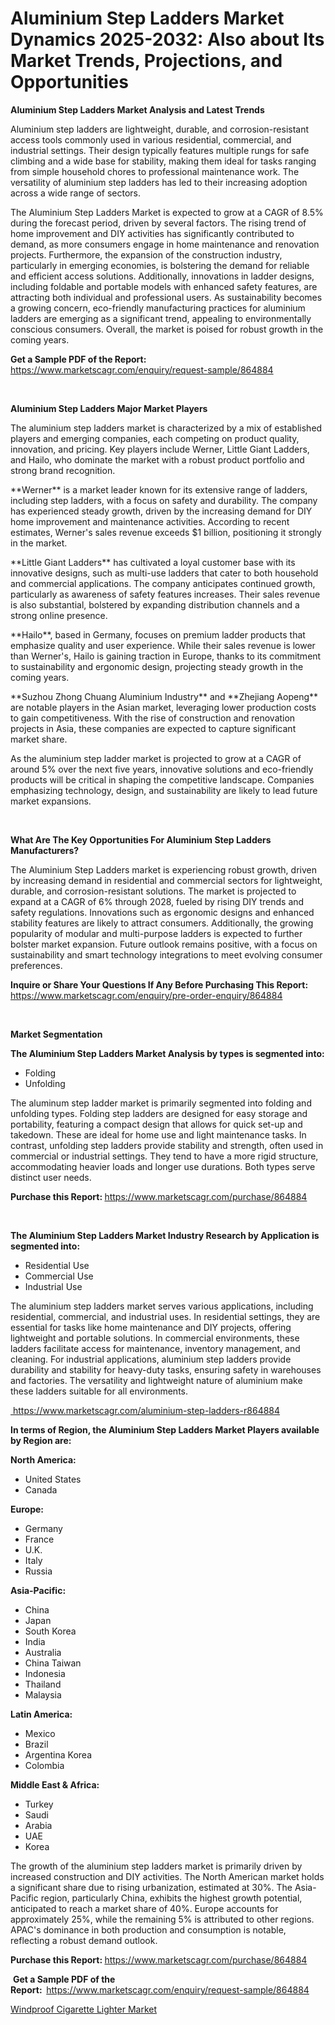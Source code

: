 <p><h1>Aluminium Step Ladders Market Dynamics 2025-2032: Also about Its Market Trends, Projections, and Opportunities</h1></p><p><strong>Aluminium Step Ladders Market Analysis and Latest Trends</strong></p>
<p><p>Aluminium step ladders are lightweight, durable, and corrosion-resistant access tools commonly used in various residential, commercial, and industrial settings. Their design typically features multiple rungs for safe climbing and a wide base for stability, making them ideal for tasks ranging from simple household chores to professional maintenance work. The versatility of aluminium step ladders has led to their increasing adoption across a wide range of sectors.</p><p>The Aluminium Step Ladders Market is expected to grow at a CAGR of 8.5% during the forecast period, driven by several factors. The rising trend of home improvement and DIY activities has significantly contributed to demand, as more consumers engage in home maintenance and renovation projects. Furthermore, the expansion of the construction industry, particularly in emerging economies, is bolstering the demand for reliable and efficient access solutions. Additionally, innovations in ladder designs, including foldable and portable models with enhanced safety features, are attracting both individual and professional users. As sustainability becomes a growing concern, eco-friendly manufacturing practices for aluminium ladders are emerging as a significant trend, appealing to environmentally conscious consumers. Overall, the market is poised for robust growth in the coming years.</p></p>
<p><strong>Get a Sample PDF of the Report:&nbsp;</strong> <a href="https://www.marketscagr.com/enquiry/request-sample/864884?utm_campaign=2110&utm_medium=2&utm_source=Github&utm_content=ia&utm_term=04042025&utm_id=aluminium-step-ladders">https://www.marketscagr.com/enquiry/request-sample/864884</a></p>
<p>&nbsp;</p>
<p><strong>Aluminium Step Ladders Major Market Players</strong></p>
<p><p>The aluminium step ladders market is characterized by a mix of established players and emerging companies, each competing on product quality, innovation, and pricing. Key players include Werner, Little Giant Ladders, and Hailo, who dominate the market with a robust product portfolio and strong brand recognition.</p><p>**Werner** is a market leader known for its extensive range of ladders, including step ladders, with a focus on safety and durability. The company has experienced steady growth, driven by the increasing demand for DIY home improvement and maintenance activities. According to recent estimates, Werner's sales revenue exceeds $1 billion, positioning it strongly in the market.</p><p>**Little Giant Ladders** has cultivated a loyal customer base with its innovative designs, such as multi-use ladders that cater to both household and commercial applications. The company anticipates continued growth, particularly as awareness of safety features increases. Their sales revenue is also substantial, bolstered by expanding distribution channels and a strong online presence.</p><p>**Hailo**, based in Germany, focuses on premium ladder products that emphasize quality and user experience. While their sales revenue is lower than Werner's, Hailo is gaining traction in Europe, thanks to its commitment to sustainability and ergonomic design, projecting steady growth in the coming years.</p><p>**Suzhou Zhong Chuang Aluminium Industry** and **Zhejiang Aopeng** are notable players in the Asian market, leveraging lower production costs to gain competitiveness. With the rise of construction and renovation projects in Asia, these companies are expected to capture significant market share.</p><p>As the aluminium step ladder market is projected to grow at a CAGR of around 5% over the next five years, innovative solutions and eco-friendly products will be critical in shaping the competitive landscape. Companies emphasizing technology, design, and sustainability are likely to lead future market expansions.</p></p>
<p>&nbsp;</p>
<p><strong>What Are The Key Opportunities For Aluminium Step Ladders Manufacturers?</strong></p>
<p><p>The Aluminium Step Ladders market is experiencing robust growth, driven by increasing demand in residential and commercial sectors for lightweight, durable, and corrosion-resistant solutions. The market is projected to expand at a CAGR of 6% through 2028, fueled by rising DIY trends and safety regulations. Innovations such as ergonomic designs and enhanced stability features are likely to attract consumers. Additionally, the growing popularity of modular and multi-purpose ladders is expected to further bolster market expansion. Future outlook remains positive, with a focus on sustainability and smart technology integrations to meet evolving consumer preferences.</p></p>
<p><strong>Inquire or Share Your Questions If Any Before Purchasing This Report:</strong> <a href="https://www.marketscagr.com/enquiry/pre-order-enquiry/864884?utm_campaign=2110&utm_medium=2&utm_source=Github&utm_content=ia&utm_term=04042025&utm_id=aluminium-step-ladders">https://www.marketscagr.com/enquiry/pre-order-enquiry/864884</a></p>
<p>&nbsp;</p>
<p><strong>Market Segmentation</strong></p>
<p><strong>The Aluminium Step Ladders Market Analysis by types is segmented into:</strong></p>
<p><ul><li>Folding</li><li>Unfolding</li></ul></p>
<p><p>The aluminum step ladder market is primarily segmented into folding and unfolding types. Folding step ladders are designed for easy storage and portability, featuring a compact design that allows for quick set-up and takedown. These are ideal for home use and light maintenance tasks. In contrast, unfolding step ladders provide stability and strength, often used in commercial or industrial settings. They tend to have a more rigid structure, accommodating heavier loads and longer use durations. Both types serve distinct user needs.</p></p>
<p><strong>Purchase this Report:&nbsp;</strong><a href="https://www.marketscagr.com/purchase/864884?utm_campaign=2110&utm_medium=2&utm_source=Github&utm_content=ia&utm_term=04042025&utm_id=aluminium-step-ladders">https://www.marketscagr.com/purchase/864884</a></p>
<p>&nbsp;</p>
<p><strong>The Aluminium Step Ladders Market Industry Research by Application is segmented into:</strong></p>
<p><ul><li>Residential Use</li><li>Commercial Use</li><li>Industrial Use</li></ul></p>
<p><p>The aluminium step ladders market serves various applications, including residential, commercial, and industrial uses. In residential settings, they are essential for tasks like home maintenance and DIY projects, offering lightweight and portable solutions. In commercial environments, these ladders facilitate access for maintenance, inventory management, and cleaning. For industrial applications, aluminium step ladders provide durability and stability for heavy-duty tasks, ensuring safety in warehouses and factories. The versatility and lightweight nature of aluminium make these ladders suitable for all environments.</p></p>
<p><a href="https://www.marketscagr.com/aluminium-step-ladders-r864884?utm_campaign=2110&utm_medium=2&utm_source=Github&utm_content=ia&utm_term=04042025&utm_id=aluminium-step-ladders">&nbsp;https://www.marketscagr.com/aluminium-step-ladders-r864884</a></p>
<p><strong>In terms of Region, the Aluminium Step Ladders Market Players available by Region are:</strong></p>
<p>
    <p> <strong> North America: </strong>
        <ul>
            <li>United States</li>
            <li>Canada</li>
        </ul>
        </p> 
    <p> <strong> Europe: </strong>
        <ul>
            <li>Germany</li>
            <li>France</li>
            <li>U.K.</li>
            <li>Italy</li>
            <li>Russia</li>
        </ul>
        </p> 
    <p> <strong> Asia-Pacific: </strong>
        <ul>
            <li>China</li>
            <li>Japan</li>
            <li>South Korea</li>
            <li>India</li>
            <li>Australia</li>
            <li>China Taiwan</li>
            <li>Indonesia</li>
            <li>Thailand</li>
            <li>Malaysia</li>
        </ul>
        </p> 
    <p> <strong> Latin America: </strong>
        <ul>
            <li>Mexico</li>
            <li>Brazil</li>
            <li>Argentina Korea</li>
            <li>Colombia</li>
        </ul>
        </p> 
    <p> <strong> Middle East & Africa: </strong>
        <ul>
            <li>Turkey</li>
            <li>Saudi</li>
            <li>Arabia</li>
            <li>UAE</li>
            <li>Korea</li>
        </ul>
    </p>
    </p>
<p><p>The growth of the aluminium step ladders market is primarily driven by increased construction and DIY activities. The North American market holds a significant share due to rising urbanization, estimated at 30%. The Asia-Pacific region, particularly China, exhibits the highest growth potential, anticipated to reach a market share of 40%. Europe accounts for approximately 25%, while the remaining 5% is attributed to other regions. APAC's dominance in both production and consumption is notable, reflecting a robust demand outlook.</p></p>
<p><strong>Purchase this Report: </strong><a href="https://www.marketscagr.com/purchase/864884?utm_campaign=2110&utm_medium=2&utm_source=Github&utm_content=ia&utm_term=04042025&utm_id=aluminium-step-ladders">https://www.marketscagr.com/purchase/864884</a></p>
<p>&nbsp;<strong>Get a Sample PDF of the Report:&nbsp;&nbsp;</strong><a href="https://www.marketscagr.com/enquiry/request-sample/864884?utm_campaign=2110&utm_medium=2&utm_source=Github&utm_content=ia&utm_term=04042025&utm_id=aluminium-step-ladders">https://www.marketscagr.com/enquiry/request-sample/864884</a></p>
<p><strong></strong></p>
<p><p><a href="https://github.com/JakirUddin651/Market-Research-Report-List-2/blob/main/windproof-cigarette-lighter-market.md?utm_campaign=2110&utm_medium=2&utm_source=Github&utm_content=ia&utm_term=04042025&utm_id=aluminium-step-ladders">Windproof Cigarette Lighter Market</a></p></p>